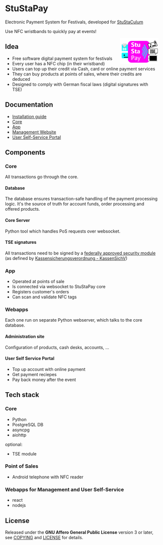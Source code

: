 StuStaPay
=========

Electronic Payment System for Festivals, developed for [StuStaCulum](https://stustaculum.de)

Use NFC wristbands to quickly pay at events!


<img style="float: right; width: 25%;" src="doc/logo.png" alt="StuStaPay logo"/>


## Idea
- Free software digital payment system for festivals
- Every user has a NFC chip (in their wristband)
- Users can top up their credit via Cash, card or online payment services
- They can buy products at points of sales, where their credits are deduced
- Designed to comply with German fiscal laws (digital signatures with TSE)


## Documentation
- [Installation guide](doc/install.md)
- [Core](doc/core.md)
- [App](doc/app.md)
- [Management Website](doc/administration.md)
- [User Self-Service Portal](doc/userportal.md)


## Components

### Core
All transactions go through the core.

#### Database
The database ensures transaction-safe handling of the payment processing logic.
It's the source of truth for account funds, order processing and offered products.

#### Core Server
Python tool which handles PoS requests over websocket.

#### TSE signatures
All transactions need to be signed by a [federally approved security module](https://de.wikipedia.org/wiki/Technische_Sicherheitseinrichtung) (as defined by [Kassensicherungsverordnung - KassenSichV](https://de.wikipedia.org/wiki/Kassensicherungsverordnung))

### App
- Operated at points of sale
- Is connected via websocket to StuStaPay core
- Registers customer's orders
- Can scan and validate NFC tags


### Webapps
Each one run on separate Python webserver, which talks to the core database.

#### Administration site
Configuration of products, cash desks, accounts, ...

#### User Self Service Portal
- Top up account with online payment
- Get payment reciepes
- Pay back money after the event


## Tech stack

### Core
- Python
- PostgreSQL DB
- asyncpg
- aiohttp

optional:
- TSE module

### Point of Sales
- Android telephone with NFC reader

### Webapps for Management and User Self-Service
- react
- nodejs


## License

Released under the **GNU Affero General Public License** version 3 or later,
see [COPYING](COPYING) and [LICENSE](LICENSE) for details.

